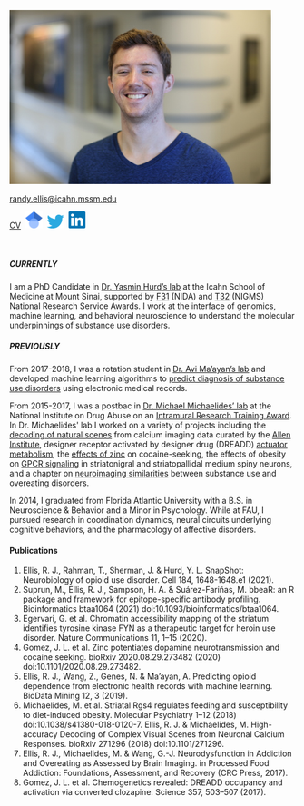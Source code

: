 ![Randy Ellis, 2018](headshot_scaled8percent.jpg)

[randy.ellis@icahn.mssm.edu](mailto:randy.ellis@icahn.mssm.edu)

[CV](https://randalljellis.github.io/incomplete_CV.pdf)&nbsp;&nbsp;<a href="https://scholar.google.com/citations?user=LwXbZDcAAAAJ&hl=en"><img src="64px-Google_Scholar_logo.svg.png" width="30"></a>&nbsp;&nbsp;<a href="https://twitter.com/randalljellis"><img src="172px-Twitter_bird_logo_2012.svg.png" width="30"></a>&nbsp;&nbsp;<a href="https://www.linkedin.com/in/randall-ellis-89b0a280/"><img src="240px-LinkedIn_logo_initials.png" width="30"></a>

<br>

##### CURRENTLY
I am a PhD Candidate in [Dr. Yasmin Hurd’s lab](http://labs.neuroscience.mssm.edu/project/hurd-lab/) at the Icahn School of Medicine at Mount Sinai, supported by [F31](https://researchtraining.nih.gov/programs/fellowships/f31) (NIDA) and [T32](https://researchtraining.nih.gov/programs/training-grants/t32) (NIGMS) National Research Service Awards. I work at the interface of genomics, machine learning, and behavioral neuroscience to understand the molecular underpinnings of substance use disorders. 

##### PREVIOUSLY 
From 2017-2018, I was a rotation student in [Dr. Avi Ma’ayan’s lab](https://labs.icahn.mssm.edu/maayanlab/) and developed machine learning algorithms to [predict diagnosis of substance use disorders](https://biodatamining.biomedcentral.com/articles/10.1186/s13040-019-0193-0) using electronic medical records. 

From 2015-2017, I was a postbac in [Dr. Michael Michaelides’ lab](http://www.michaelideslab.org/) at the National Institute on Drug Abuse on an [Intramural Research Training Award](https://www.training.nih.gov/programs/postbac_irta). In Dr. Michaelides' lab I worked on a variety of projects including the [decoding of natural scenes](https://www.biorxiv.org/content/10.1101/271296v1.abstract) from calcium imaging data curated by the [Allen Institute](https://observatory.brain-map.org/visualcoding/), designer receptor activated by designer drug (DREADD) [actuator metabolism](https://science.sciencemag.org/content/357/6350/503.abstract), the [effects of zinc](https://www.biorxiv.org/content/10.1101/2020.08.29.273482v1.abstract) on cocaine-seeking, the effects of obesity on [GPCR signaling](https://www.nature.com/articles/s41380-018-0120-7) in striatonigral and striatopallidal medium spiny neurons, and a chapter on [neuroimaging similarities](https://www.taylorfrancis.com/chapters/edit/10.1201/9781315119922-3/neurodysfunction-addiction-overeating-assessed-brain-imaging-randall-ellis-michael-michaelides-gene-jack-wang) between substance use and overeating disorders. 

In 2014, I graduated from Florida Atlantic University with a B.S. in Neuroscience & Behavior and a Minor in Psychology. While at FAU, I pursued research in coordination dynamics, neural circuits underlying cognitive behaviors, and the pharmacology of affective disorders. 

#### Publications
1.	Ellis, R. J., Rahman, T., Sherman, J. & Hurd, Y. L. SnapShot: Neurobiology of opioid use disorder. Cell 184, 1648-1648.e1 (2021).
2.	Suprun, M., Ellis, R. J., Sampson, H. A. & Suárez-Fariñas, M. bbeaR: an R package and framework for epitope-specific antibody profiling. Bioinformatics btaa1064 (2021) doi:10.1093/bioinformatics/btaa1064.
3.	Egervari, G. et al. Chromatin accessibility mapping of the striatum identifies tyrosine kinase FYN as a therapeutic target for heroin use disorder. Nature Communications 11, 1–15 (2020).
4.	Gomez, J. L. et al. Zinc potentiates dopamine neurotransmission and cocaine seeking. bioRxiv 2020.08.29.273482 (2020) doi:10.1101/2020.08.29.273482.
5.	Ellis, R. J., Wang, Z., Genes, N. & Ma’ayan, A. Predicting opioid dependence from electronic health records with machine learning. BioData Mining 12, 3 (2019).
6.	Michaelides, M. et al. Striatal Rgs4 regulates feeding and susceptibility to diet-induced obesity. Molecular Psychiatry 1–12 (2018) doi:10.1038/s41380-018-0120-7.  Ellis, R. J. & Michaelides, M. High-accuracy Decoding of Complex Visual Scenes from Neuronal Calcium Responses. bioRxiv 271296 (2018) doi:10.1101/271296.
8.	Ellis, R. J., Michaelides, M. & Wang, G.-J. Neurodysfunction in Addiction and Overeating as Assessed by Brain Imaging. in Processed Food Addiction: Foundations, Assessment, and Recovery (CRC Press, 2017).
9.	Gomez, J. L. et al. Chemogenetics revealed: DREADD occupancy and activation via converted clozapine. Science 357, 503–507 (2017).	

